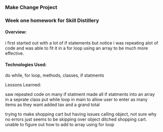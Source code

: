 ### Make Change Project

### Week one homework for Skill Distillery

#### Overview:
i first started out with a lot of if statements but notice i was repeating alot of code and was able to fit it in a for loop using an array to be much more effective. 

#### Technologies Used:
do while, for loop, methods, classes, if statments

Lessons Learned:

saw repeated code on many if statment
made all if statments into an array in a seprate class
put while loop in main to allow user to enter as many items as they want
added tax and a grand total

trying to make shopping cart but having issues calling object, not sure why no errors just seems to be skipping over object
 ditched shopping cart. unable to figure out how to add to array using for loop
  